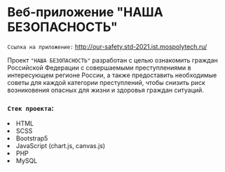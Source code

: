 # Веб-приложение "НАША БЕЗОПАСНОСТЬ"

`Ссылка на приложение:` http://our-safety.std-2021.ist.mospolytech.ru/

Проект `"НАША БЕЗОПАСНОСТЬ"` разработан с целью ознакомить граждан Российской Федерации
с совершаемыми преступлениями в интересующем регионе России, а также предоставить необходимые советы для
каждой категории преступлений, чтобы снизить риск возниковения опасных для жизни и здоровья граждан ситуаций.

### `Стек проекта`:

<li>HTML</li>
<li>SCSS</li>
<li>Bootstrap5</li>
<li>JavaScript (chart.js, canvas.js)</li>
<li>PHP</li>
<li>MySQL</li>
